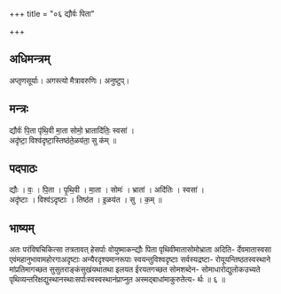 +++
title = "०६ द्यौर्वः पिता"

+++
## अधिमन्त्रम्
अप्तृणसूर्याः। अगस्त्यो मैत्रावरुणिः। अनुष्टुप्।

## मन्त्रः
द्यौर्वः॑ पि॒ता पृ॑थि॒वी मा॒ता सोमो॒ भ्रातादि॑तिः॒ स्वसा॑ ।  
अदृ॑ष्टा॒ विश्व॑दृष्टा॒स्तिष्ठ॑ते॒ळय॑ता॒ सु क॑म् ॥

## पदपाठः
द्यौः । वः॒ । पि॒ता । पृ॒थि॒वी । मा॒ता । सोमः॑ । भ्राता॑ । अदि॑तिः । स्वसा॑ ।  
अदृ॑ष्टाः । विश्व॑ऽदृष्टाः । तिष्ठ॑त । इ॒ळय॑त । सु । क॒म् ॥

## भाष्यम्
अतः परंविषचिकित्सा तत्रतावत् हेसर्पाः वोयुष्माकन्द्यौः पिता पृथिवीमातासोमोभ्राता अदिति- र्देवमातास्वसा एवंमहानुभावामहोरगाअदृष्टाः अन्यैरदृश्यमानरूपाः स्वयन्तुविश्वदृष्टाः सर्वस्यद्रष्टा- रोयूयन्तिष्ठतस्वस्थाने मांप्रतिमागच्छत सुसुतराङ्कंसुखंयथातथा इलयत ईरयतगच्छत सोमशब्देन- सोमाधारोद्युलोकउच्यते पृथिव्यन्तरिक्षद्युस्थानस्थाःसर्पाःस्वस्वस्थानंप्राप्नुत अस्मद्बाधांमाकुरुतेत्य- र्थः ॥ ६ ॥